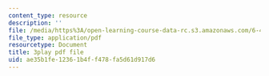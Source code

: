 ```yaml
---
content_type: resource
description: ''
file: /media/https%3A/open-learning-course-data-rc.s3.amazonaws.com/6-451-principles-of-digital-communication-ii-spring-2005/ae35b1fe12361b4ff478fa5d61d917d6_YPAbQU7NUZQ.pdf
file_type: application/pdf
resourcetype: Document
title: 3play pdf file
uid: ae35b1fe-1236-1b4f-f478-fa5d61d917d6
---
```

